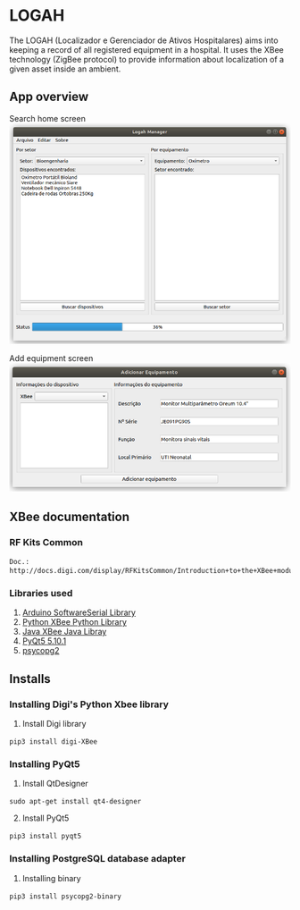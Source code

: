 # LOGAH
The LOGAH (Localizador e Gerenciador de Ativos Hospitalares) aims into keeping a record of all
registered equipment in a hospital. It uses the XBee technology (ZigBee protocol) to provide information about
localization of a given asset inside an ambient.

## App overview

Search home screen
![app image](app/img/search_screen.png "LOGAH's search equipment screen")

Add equipment screen
![app image](app/img/add_equipment_screen.png "Add equipment screen")

## XBee documentation
### RF Kits Common
    Doc.: http://docs.digi.com/display/RFKitsCommon/Introduction+to+the+XBee+modules
### Libraries used
 1. [Arduino SoftwareSerial Library](https://www.arduino.cc/en/Reference/SoftwareSerial)
 1. [Python XBee Python Library](http://xbplib.readthedocs.io/en/latest/)
 1. [Java XBee Java Libray](https://www.digi.com/resources/documentation/digidocs/90001438/#concepts/c_90001438.htm%3FTocPath%3D_____1)
 1. [PyQt5 5.10.1](http://pyqt.sourceforge.net/Docs/PyQt5/)
 1. [psycopg2](https://wiki.postgresql.org/wiki/Psycopg2)


## Installs
### Installing Digi's Python Xbee library

  1. Install Digi library

  `pip3 install digi-XBee`

### Installing PyQt5

  1. Install QtDesigner

  `sudo apt-get install qt4-designer`

  2. Install PyQt5

   `pip3 install pyqt5`

### Installing PostgreSQL database adapter
  1. Installing binary

  `pip3 install psycopg2-binary`
